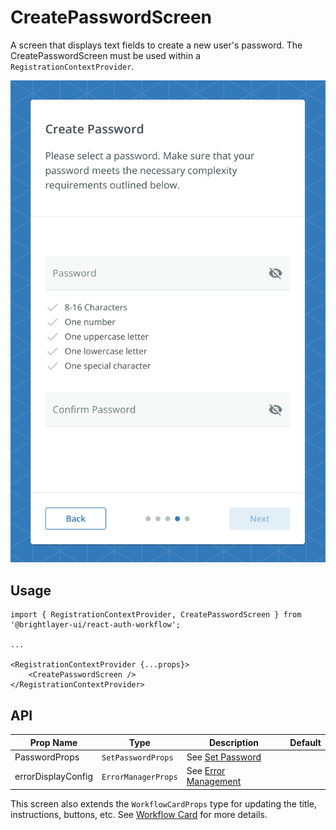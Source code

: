 # CreatePasswordScreen

A screen that displays text fields to create a new user's password. The CreatePasswordScreen must be used within a `RegistrationContextProvider`.

![Create Password](../../media/screens/create-password.png)

## Usage

```tsx
import { RegistrationContextProvider, CreatePasswordScreen } from '@brightlayer-ui/react-auth-workflow';

...

<RegistrationContextProvider {...props}>
    <CreatePasswordScreen />
</RegistrationContextProvider>
```

## API

| Prop Name | Type | Description | Default |
|---|---|---|---|
| PasswordProps | `SetPasswordProps` | See [Set Password](https://github.com/etn-ccis/blui-react-workflows/tree/master/login-workflow/docs/components/set-password.md) |  |
| errorDisplayConfig | `ErrorManagerProps` | See [Error Management](https://github.com/etn-ccis/blui-react-workflows/tree/master/login-workflow/docs/error-management.md) |  |

This screen also extends the `WorkflowCardProps` type for updating the title, instructions, buttons, etc. See [Workflow Card](https://github.com/etn-ccis/blui-react-workflows/tree/master/login-workflow/docs/components/workflow-card.md) for more details.